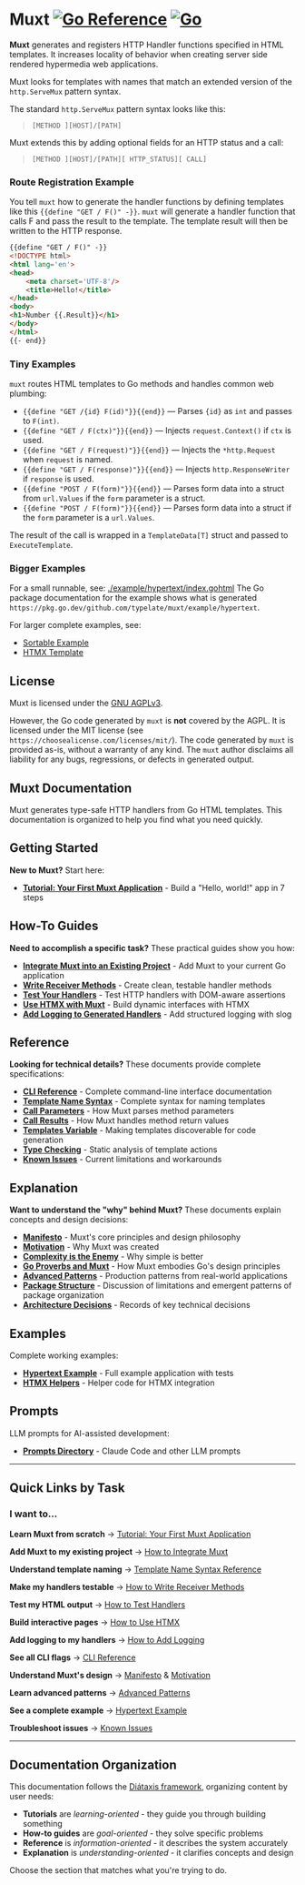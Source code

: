 # Muxt [![Go Reference](https://pkg.go.dev/badge/github.com/typelate/muxt.svg)](https://pkg.go.dev/github.com/typelate/muxt) [![Go](https://github.com/typelate/muxt/actions/workflows/go.yml/badge.svg)](https://github.com/typelate/muxt/actions/workflows/go.yml)

**Muxt** generates and registers HTTP Handler functions specified in HTML templates.
It increases locality of behavior when creating server side rendered hypermedia web applications.

Muxt looks for templates with names that match an extended version of the `http.ServeMux` pattern syntax.

The standard `http.ServeMux` pattern syntax looks like this:

> `[METHOD ][HOST]/[PATH]`

Muxt extends this by adding optional fields for an HTTP status and a call:

> `[METHOD ][HOST]/[PATH][ HTTP_STATUS][ CALL]`

### Route Registration Example

You tell `muxt` how to generate the handler functions by defining templates like this `{{define "GET / F()" -}}`.
`muxt` will generate a handler function that calls F and pass the result to the template.
The template result will then be written to the HTTP response.

```html
{{define "GET / F()" -}}
<!DOCTYPE html>
<html lang='en'>
<head>
    <meta charset='UTF-8'/>
    <title>Hello!</title>
</head>
<body>
<h1>Number {{.Result}}</h1>
</body>
</html>
{{- end}}
```

### Tiny Examples

`muxt` routes HTML templates to Go methods and handles common web plumbing:

* `{{define "GET /{id} F(id)"}}{{end}}` — Parses `{id}` as `int` and passes to `F(int)`.
* `{{define "GET / F(ctx)"}}{{end}}` — Injects `request.Context()` if `ctx` is used.
* `{{define "GET / F(request)"}}{{end}}` — Injects the `*http.Request` when `request` is named.
* `{{define "GET / F(response)"}}{{end}}` — Injects `http.ResponseWriter` if `response` is used.
* `{{define "POST / F(form)"}}{{end}}` — Parses form data into a struct from `url.Values` if the `form` parameter is a struct.
* `{{define "POST / F(form)"}}{{end}}` — Parses form data into a struct if the `form` parameter is a `url.Values`.

The result of the call is wrapped in a `TemplateData[T]` struct and passed to `ExecuteTemplate`.

### Bigger Examples

For a small runnable, see: [./example/hypertext/index.gohtml](./example/hypertext/index.gohtml)
The Go package documentation for the example shows what is generated `https://pkg.go.dev/github.com/typelate/muxt/example/hypertext`.

For larger complete examples, see:
- [Sortable Example](http://github.com/typelate/sortable-example)
- [HTMX Template](https://github.com/typelate/html-template)

## License

Muxt is licensed under the [GNU AGPLv3](LICENSE).

However, the Go code generated by `muxt` is **not** covered by the AGPL.
It is licensed under the MIT license (see `https://choosealicense.com/licenses/mit/`).
The code generated by `muxt` is provided as-is, without a warranty of any kind.
The `muxt` author disclaims all liability for any bugs, regressions, or defects in generated output.
## Muxt Documentation

Muxt generates type-safe HTTP handlers from Go HTML templates. This documentation is organized to help you find what you need quickly.

## Getting Started

**New to Muxt?** Start here:

- **[Tutorial: Your First Muxt Application](tutorials/getting-started.md)** - Build a "Hello, world!" app in 7 steps

## How-To Guides

**Need to accomplish a specific task?** These practical guides show you how:

- **[Integrate Muxt into an Existing Project](how-to/integrate-existing-project.md)** - Add Muxt to your current Go application
- **[Write Receiver Methods](how-to/write-receiver-methods.md)** - Create clean, testable handler methods
- **[Test Your Handlers](how-to/test-handlers.md)** - Test HTTP handlers with DOM-aware assertions
- **[Use HTMX with Muxt](how-to/use-htmx.md)** - Build dynamic interfaces with HTMX
- **[Add Logging to Generated Handlers](how-to/add-logging.md)** - Add structured logging with slog

## Reference

**Looking for technical details?** These documents provide complete specifications:

- **[CLI Reference](reference/cli.md)** - Complete command-line interface documentation
- **[Template Name Syntax](reference/template-names.md)** - Complete syntax for naming templates
- **[Call Parameters](reference/call-parameters.md)** - How Muxt parses method parameters
- **[Call Results](reference/call-results.md)** - How Muxt handles method return values
- **[Templates Variable](reference/templates-variable.md)** - Making templates discoverable for code generation
- **[Type Checking](reference/type-checking.md)** - Static analysis of template actions
- **[Known Issues](reference/known-issues.md)** - Current limitations and workarounds

## Explanation

**Want to understand the "why" behind Muxt?** These documents explain concepts and design decisions:

- **[Manifesto](explanation/manifesto.md)** - Muxt's core principles and design philosophy
- **[Motivation](explanation/motivation.md)** - Why Muxt was created
- **[Complexity is the Enemy](explanation/complexity-is-the-enemy.md)** - Why simple is better
- **[Go Proverbs and Muxt](explanation/go-proverbs-and-muxt.md)** - How Muxt embodies Go's design principles
- **[Advanced Patterns](explanation/advanced-patterns.md)** - Production patterns from real-world applications
- **[Package Structure](explanation/package-structure.md)** - Discussion of limitations and emergent patterns of package organization
- **[Architecture Decisions](explanation/decisions/)** - Records of key technical decisions

## Examples

Complete working examples:

- **[Hypertext Example](example/hypertext/)** - Full example application with tests
- **[HTMX Helpers](htmx/)** - Helper code for HTMX integration

## Prompts

LLM prompts for AI-assisted development:

- **[Prompts Directory](prompts/)** - Claude Code and other LLM prompts

---

## Quick Links by Task

### I want to...

**Learn Muxt from scratch**
→ [Tutorial: Your First Muxt Application](tutorials/getting-started.md)

**Add Muxt to my existing project**
→ [How to Integrate Muxt](how-to/integrate-existing-project.md)

**Understand template naming**
→ [Template Name Syntax Reference](reference/template-names.md)

**Make my handlers testable**
→ [How to Write Receiver Methods](how-to/write-receiver-methods.md)

**Test my HTML output**
→ [How to Test Handlers](how-to/test-handlers.md)

**Build interactive pages**
→ [How to Use HTMX](how-to/use-htmx.md)

**Add logging to my handlers**
→ [How to Add Logging](how-to/add-logging.md)

**See all CLI flags**
→ [CLI Reference](reference/cli.md)

**Understand Muxt's design**
→ [Manifesto](explanation/manifesto.md) & [Motivation](explanation/motivation.md)

**Learn advanced patterns**
→ [Advanced Patterns](explanation/advanced-patterns.md)

**See a complete example**
→ [Hypertext Example](example/hypertext/)

**Troubleshoot issues**
→ [Known Issues](reference/known-issues.md)

---

## Documentation Organization

This documentation follows the [Diátaxis framework](https://diataxis.fr/), organizing content by user needs:

- **Tutorials** are *learning-oriented* - they guide you through building something
- **How-to guides** are *goal-oriented* - they solve specific problems
- **Reference** is *information-oriented* - it describes the system accurately
- **Explanation** is *understanding-oriented* - it clarifies concepts and design

Choose the section that matches what you're trying to do.

